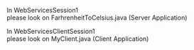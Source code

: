 
In WebServicesSession1  
  please look on FarhrenheitToCelsius.java  (Server Application)

In WebServicesClientSession1  
  please look on MyClient.java  (Client Application)
